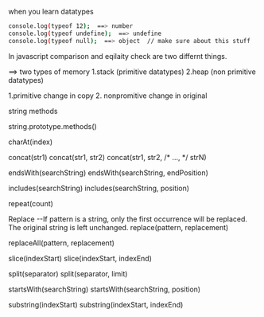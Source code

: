 when you learn datatypes

```sh
console.log(typeof 12);  ==> number
console.log(typeof undefine);  ==> undefine 
console.log(typeof null);  ==> object  // make sure about this stuff
```

In javascript comparison and eqilaity check are two differnt things.

==> two types of memory
1.stack (primitive datatypes) 2.heap (non primitive datatypes)

1.primitive change in copy
2. nonpromitive change in original 

string methods

string.prototype.methods()

charAt(index)

concat(str1)
concat(str1, str2)
concat(str1, str2, /* …, */ strN)


endsWith(searchString)
endsWith(searchString, endPosition)

includes(searchString)
includes(searchString, position)

repeat(count)


 Replace --If pattern is a string, only the first occurrence will be replaced. The original string is left unchanged.
replace(pattern, replacement)

replaceAll(pattern, replacement)


slice(indexStart)
slice(indexStart, indexEnd)

split(separator)
split(separator, limit)


startsWith(searchString)
startsWith(searchString, position)

substring(indexStart)
substring(indexStart, indexEnd)


